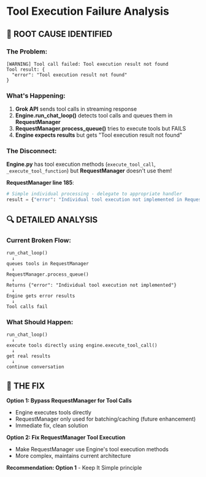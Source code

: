 # Tool Execution Failure Analysis

## 🚨 ROOT CAUSE IDENTIFIED

### The Problem:
```
[WARNING] Tool call failed: Tool execution result not found
Tool result: {
  "error": "Tool execution result not found"
}
```

### What's Happening:
1. **Grok API** sends tool calls in streaming response
2. **Engine.run_chat_loop()** detects tool calls and queues them in **RequestManager**
3. **RequestManager.process_queue()** tries to execute tools but FAILS
4. **Engine expects results** but gets "Tool execution result not found"

### The Disconnect:
**Engine.py** has tool execution methods (`execute_tool_call`, `_execute_tool_function`) but **RequestManager** doesn't use them!

**RequestManager line 185**:
```python
# Simple individual processing - delegate to appropriate handler
result = {"error": "Individual tool execution not implemented in RequestManager"}
```

## 🔍 DETAILED ANALYSIS

### Current Broken Flow:
```
run_chat_loop() 
  ↓ 
queues tools in RequestManager
  ↓
RequestManager.process_queue()
  ↓
Returns {"error": "Individual tool execution not implemented"}
  ↓
Engine gets error results
  ↓
Tool calls fail
```

### What Should Happen:
```
run_chat_loop()
  ↓
execute tools directly using engine.execute_tool_call()
  ↓
get real results
  ↓
continue conversation
```

## 🎯 THE FIX

**Option 1: Bypass RequestManager for Tool Calls**
- Engine executes tools directly
- RequestManager only used for batching/caching (future enhancement)
- Immediate fix, clean solution

**Option 2: Fix RequestManager Tool Execution**  
- Make RequestManager use Engine's tool execution methods
- More complex, maintains current architecture

**Recommendation: Option 1** - Keep It Simple principle